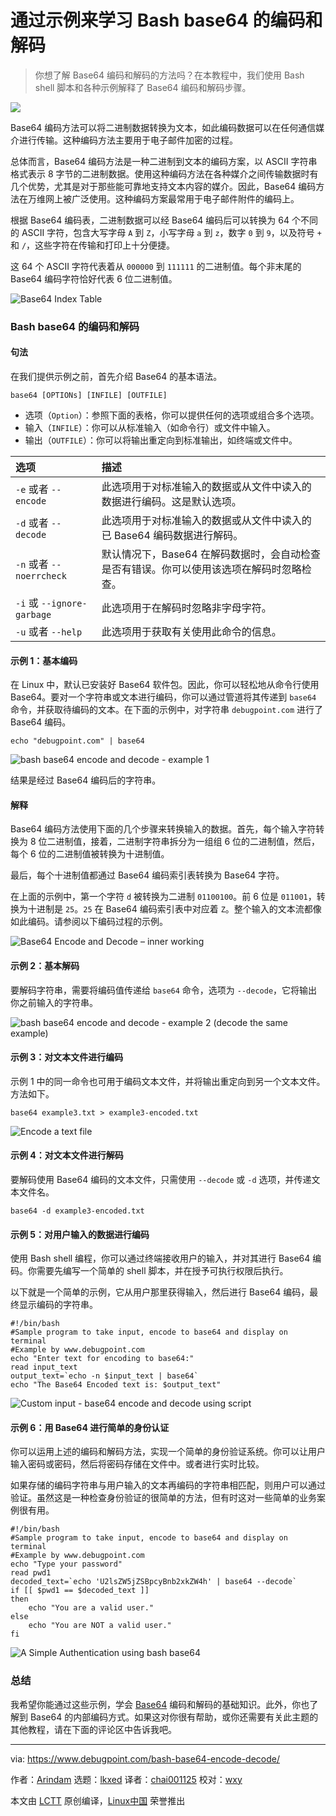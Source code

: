 [#]: subject: "Learn Bash base64 Encode and Decode With Examples"
[#]: via: "https://www.debugpoint.com/bash-base64-encode-decode/"
[#]: author: "Arindam https://www.debugpoint.com/author/admin1/"
[#]: collector: "lkxed"
[#]: translator: "chai001125"
[#]: reviewer: "wxy"
[#]: publisher: "wxy"
[#]: url: "https://linux.cn/article-15189-1.html"

通过示例来学习 Bash base64 的编码和解码
======

> 你想了解 Base64 编码和解码的方法吗？在本教程中，我们使用 Bash shell 脚本和各种示例解释了 Base64 编码和解码步骤。

![](https://img.linux.net.cn/data/attachment/album/202210/29/163350mde5lll86j6lspln.jpg)

Base64 编码方法可以将二进制数据转换为文本，如此编码数据可以在任何通信媒介进行传输。这种编码方法主要用于电子邮件加密的过程。

总体而言，Base64 编码方法是一种二进制到文本的编码方案，以 ASCII 字符串格式表示 8 字节的二进制数据。使用这种编码方法在各种媒介之间传输数据时有几个优势，尤其是对于那些能可靠地支持文本内容的媒介。因此，Base64 编码方法在万维网上被广泛使用。这种编码方案最常用于电子邮件附件的编码上。

根据 Base64 编码表，二进制数据可以经 Base64 编码后可以转换为 64 个不同的 ASCII 字符，包含大写字母 `A` 到 `Z`，小写字母 `a` 到 `z`，数字 `0` 到 `9`，以及符号 `+` 和 `/`，这些字符在传输和打印上十分便捷。

这 64 个 ASCII 字符代表着从 `000000` 到 `111111` 的二进制值。每个非末尾的 Base64 编码字符恰好代表 6 位二进制值。

![Base64 Index Table][2]

### Bash base64 的编码和解码

#### 句法

在我们提供示例之前，首先介绍 Base64 的基本语法。

```
base64 [OPTIONs] [INFILE] [OUTFILE]
```

- 选项（`Option`）：参照下面的表格，你可以提供任何的选项或组合多个选项。
- 输入（`INFILE`）：你可以从标准输入（如命令行）或文件中输入。
- 输出（`OUTFILE`）：你可以将输出重定向到标准输出，如终端或文件中。

| 选项 | 描述 | 
| :- | :- |
| `-e` 或者 `--encode` | 此选项用于对标准输入的数据或从文件中读入的数据进行编码。这是默认选项。 | 
| `-d` 或者 `--decode` | 此选项用于对标准输入的数据或从文件中读入的已 Base64 编码数据进行解码。 | 
| `-n` 或者 `--noerrcheck` | 默认情况下，Base64 在解码数据时，会自动检查是否有错误。你可以使用该选项在解码时忽略检查。 | 
| `-i` 或 `--ignore-garbage` | 此选项用于在解码时忽略非字母字符。 | 
| `-u` 或者 `--help` | 此选项用于获取有关使用此命令的信息。 |

#### 示例 1：基本编码

在 Linux 中，默认已安装好 Base64 软件包。因此，你可以轻松地从命令行使用 Base64。要对一个字符串或文本进行编码，你可以通过管道将其传递到 `base64` 命令，并获取待编码的文本。在下面的示例中，对字符串 `debugpoint.com` 进行了 Base64 编码。

```
echo "debugpoint.com" | base64
```

![bash base64 encode and decode - example 1][3]

结果是经过 Base64 编码后的字符串。

#### 解释

Base64 编码方法使用下面的几个步骤来转换输入的数据。首先，每个输入字符转换为 8 位二进制值，接着，二进制字符串拆分为一组组 6 位的二进制值，然后，每个 6 位的二进制值被转换为十进制值。

最后，每个十进制值都通过 Base64 编码索引表转换为 Base64 字符。

在上面的示例中，第一个字符 `d` 被转换为二进制 `01100100`。前 6 位是 `011001`，转换为十进制是 `25`。`25` 在 Base64 编码索引表中对应着 `Z`。整个输入的文本流都像如此编码。请参阅以下编码过程的示例。

![Base64 Encode and Decode – inner working][4]

#### 示例 2：基本解码

要解码字符串，需要将编码值传递给 `base64` 命令，选项为 `--decode`，它将输出你之前输入的字符串。

![bash base64 encode and decode - example 2 (decode the same example)][5]

#### 示例 3：对文本文件进行编码

示例 1 中的同一命令也可用于编码文本文件，并将输出重定向到另一个文本文件。方法如下。

```
base64 example3.txt > example3-encoded.txt
```

![Encode a text file][6]

#### 示例 4：对文本文件进行解码

要解码使用 Base64 编码的文本文件，只需使用 `--decode` 或 `-d` 选项，并传递文本文件名。

```
base64 -d example3-encoded.txt
```

#### 示例 5：对用户输入的数据进行编码

使用 Bash shell 编程，你可以通过终端接收用户的输入，并对其进行 Base64 编码。你需要先编写一个简单的 shell 脚本，并在授予可执行权限后执行。

以下就是一个简单的示例，它从用户那里获得输入，然后进行 Base64 编码，最终显示编码的字符串。

```
#!/bin/bash
#Sample program to take input, encode to base64 and display on terminal
#Example by www.debugpoint.com
echo "Enter text for encoding to base64:"
read input_text
output_text=`echo -n $input_text | base64`
echo "The Base64 Encoded text is: $output_text"
```

![Custom input - base64 encode and decode using script][7]

#### 示例 6：用 Base64 进行简单的身份认证

你可以运用上述的编码和解码方法，实现一个简单的身份验证系统。你可以让用户输入密码或密码，然后将密码存储在文件中。或者进行实时比较。

如果存储的编码字符串与用户输入的文本再编码的字符串相匹配，则用户可以通过验证。虽然这是一种检查身份验证的很简单的方法，但有时这对一些简单的业务案例很有用。

```
#!/bin/bash
#Sample program to take input, encode to base64 and display on terminal
#Example by www.debugpoint.com
echo "Type your password"
read pwd1
decoded_text=`echo 'U2lsZW5jZSBpcyBnb2xkZW4h' | base64 --decode`
if [[ $pwd1 == $decoded_text ]]
then
    echo "You are a valid user."
else
    echo "You are NOT a valid user."
fi
```

![A Simple Authentication using bash base64][8]

### 总结

我希望你能通过这些示例，学会 [Base64][9] 编码和解码的基础知识。此外，你也了解到 Base64 的内部编码方式。如果这对你很有帮助，或你还需要有关此主题的其他教程，请在下面的评论区中告诉我吧。

--------------------------------------------------------------------------------

via: https://www.debugpoint.com/bash-base64-encode-decode/

作者：[Arindam][a]
选题：[lkxed][b]
译者：[chai001125](https://github.com/chai001125)
校对：[wxy](https://github.com/wxy)

本文由 [LCTT](https://github.com/LCTT/TranslateProject) 原创编译，[Linux中国](https://linux.cn/) 荣誉推出

[a]: https://www.debugpoint.com/author/admin1/
[b]: https://github.com/lkxed
[1]: https://www.debugpoint.com/wp-content/uploads/2021/11/base64example-1024x576.jpg
[2]: https://www.debugpoint.com/wp-content/uploads/2021/11/Base64-Index-Table.png
[3]: https://www.debugpoint.com/wp-content/uploads/2021/11/bash-base64-encode-and-decode-example-1.jpg
[4]: https://www.debugpoint.com/wp-content/uploads/2021/11/Base64-Encode-and-Decode-inner-working.png
[5]: https://www.debugpoint.com/wp-content/uploads/2021/11/bash-base64-encode-and-decode-example-2-decode-the-same-example.jpg
[6]: https://www.debugpoint.com/wp-content/uploads/2021/11/Encode-a-text-file.png
[7]: https://www.debugpoint.com/wp-content/uploads/2021/11/Custom-input-base64-encode-and-decode-using-script.png
[8]: https://www.debugpoint.com/wp-content/uploads/2021/11/A-Simple-Authentication-using-bash-base64.png
[9]: https://linux.die.net/man/1/base64
